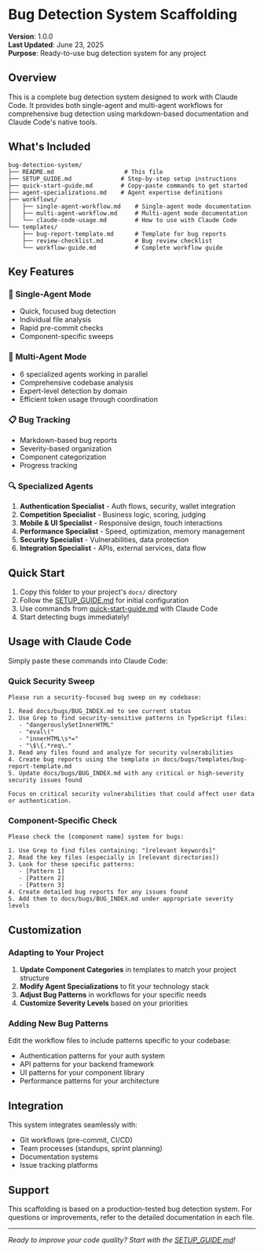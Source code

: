 # Bug Detection System Scaffolding

**Version**: 1.0.0  
**Last Updated**: June 23, 2025  
**Purpose**: Ready-to-use bug detection system for any project

## Overview

This is a complete bug detection system designed to work with Claude Code. It provides both single-agent and multi-agent workflows for comprehensive bug detection using markdown-based documentation and Claude Code's native tools.

## What's Included

```
bug-detection-system/
├── README.md                    # This file
├── SETUP_GUIDE.md              # Step-by-step setup instructions
├── quick-start-guide.md        # Copy-paste commands to get started
├── agent-specializations.md    # Agent expertise definitions
├── workflows/
│   ├── single-agent-workflow.md    # Single-agent mode documentation
│   ├── multi-agent-workflow.md     # Multi-agent mode documentation
│   └── claude-code-usage.md        # How to use with Claude Code
└── templates/
    ├── bug-report-template.md      # Template for bug reports
    ├── review-checklist.md         # Bug review checklist
    └── workflow-guide.md           # Complete workflow guide
```

## Key Features

### 🎯 Single-Agent Mode
- Quick, focused bug detection
- Individual file analysis
- Rapid pre-commit checks
- Component-specific sweeps

### 🚀 Multi-Agent Mode  
- 6 specialized agents working in parallel
- Comprehensive codebase analysis
- Expert-level detection by domain
- Efficient token usage through coordination

### 📋 Bug Tracking
- Markdown-based bug reports
- Severity-based organization
- Component categorization
- Progress tracking

### 🔍 Specialized Agents
1. **Authentication Specialist** - Auth flows, security, wallet integration
2. **Competition Specialist** - Business logic, scoring, judging
3. **Mobile & UI Specialist** - Responsive design, touch interactions
4. **Performance Specialist** - Speed, optimization, memory management
5. **Security Specialist** - Vulnerabilities, data protection
6. **Integration Specialist** - APIs, external services, data flow

## Quick Start

1. Copy this folder to your project's `docs/` directory
2. Follow the [SETUP_GUIDE.md](./SETUP_GUIDE.md) for initial configuration
3. Use commands from [quick-start-guide.md](./quick-start-guide.md) with Claude Code
4. Start detecting bugs immediately!

## Usage with Claude Code

Simply paste these commands into Claude Code:

### Quick Security Sweep
```
Please run a security-focused bug sweep on my codebase:

1. Read docs/bugs/BUG_INDEX.md to see current status
2. Use Grep to find security-sensitive patterns in TypeScript files:
   - "dangerouslySetInnerHTML"
   - "eval\("
   - "innerHTML\s*="
   - "\$\{.*req\."
3. Read any files found and analyze for security vulnerabilities
4. Create bug reports using the template in docs/bugs/templates/bug-report-template.md
5. Update docs/bugs/BUG_INDEX.md with any critical or high-severity security issues found

Focus on critical security vulnerabilities that could affect user data or authentication.
```

### Component-Specific Check
```
Please check the [component name] system for bugs:

1. Use Grep to find files containing: "[relevant keywords]"
2. Read the key files (especially in [relevant directories])
3. Look for these specific patterns:
   - [Pattern 1]
   - [Pattern 2]
   - [Pattern 3]
4. Create detailed bug reports for any issues found
5. Add them to docs/bugs/BUG_INDEX.md under appropriate severity levels
```

## Customization

### Adapting to Your Project

1. **Update Component Categories** in templates to match your project structure
2. **Modify Agent Specializations** to fit your technology stack
3. **Adjust Bug Patterns** in workflows for your specific needs
4. **Customize Severity Levels** based on your priorities

### Adding New Bug Patterns

Edit the workflow files to include patterns specific to your codebase:
- Authentication patterns for your auth system
- API patterns for your backend framework
- UI patterns for your component library
- Performance patterns for your architecture

## Integration

This system integrates seamlessly with:
- Git workflows (pre-commit, CI/CD)
- Team processes (standups, sprint planning)
- Documentation systems
- Issue tracking platforms

## Support

This scaffolding is based on a production-tested bug detection system. For questions or improvements, refer to the detailed documentation in each file.

---

*Ready to improve your code quality? Start with the [SETUP_GUIDE.md](./SETUP_GUIDE.md)!*